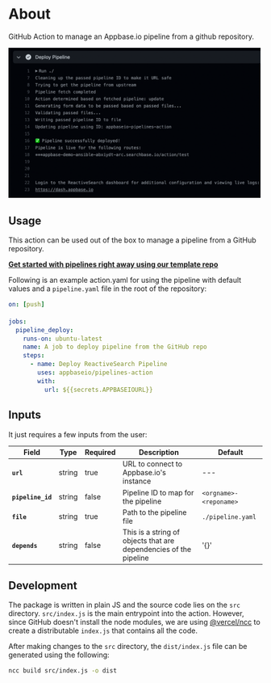 # About

GitHub Action to manage an Appbase.io pipeline from a github repository.

<img src="./.github/assets/preview.png" alt="Preview of deploying action" width=500px>

## Usage

This action can be used out of the box to manage a pipeline from a GitHub repository.

**[Get started with pipelines right away using our template repo](https://github.com/appbaseio/pipelines-template)**

Following is an example action.yaml for using the pipeline with default values and a `pipeline.yaml` file in the root of the repository:

```yaml
on: [push]

jobs:
  pipeline_deploy:
    runs-on: ubuntu-latest
    name: A job to deploy pipeline from the GitHub repo
    steps:
      - name: Deploy ReactiveSearch Pipeline
        uses: appbaseio/pipelines-action
        with:
          url: ${{secrets.APPBASEIOURL}}
```

## Inputs

It just requires a few inputs from the user:

| Field | Type | Required | Description | Default |
| --- | --- | --- | --- | --- |
| **`url`** | string | true | URL to connect to Appbase.io's instance | --- |
| **`pipeline_id`** | string | false | Pipeline ID to map for the pipeline | `<orgname>-<reponame>` |
| **`file`** | string | true | Path to the pipeline file | `./pipeline.yaml` |
| **`depends`** | string | false | This is a string of objects that are dependencies of the pipeline | '{}' |

## Development

The package is written in plain JS and the source code lies on the `src` directory. `src/index.js` is the main entrypoint into the action. However, since GitHub doesn't install the node modules, we are using [@vercel/ncc](https://github.com/vercel/ncc) to create a distributable `index.js` that contains all the code.

After making changes to the `src` directory, the `dist/index.js` file can be generated using the following:

```sh
ncc build src/index.js -o dist
```